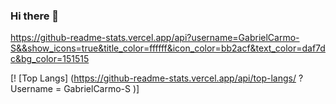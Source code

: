 ### Hi there 👋

https://github-readme-stats.vercel.app/api?username=GabrielCarmo-S&&show_icons=true&title_color=ffffff&icon_color=bb2acf&text_color=daf7dc&bg_color=151515

[! [Top Langs] (https://github-readme-stats.vercel.app/api/top-langs/ ? Username = GabrielCarmo-S )]
